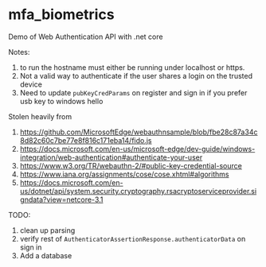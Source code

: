 # mfa_biometrics
Demo of Web Authentication API with .net core

Notes:
1. to run the hostname must either be running under localhost or https.
1. Not a valid way to authenticate if the user shares a login on the trusted device
1. Need to update `pubKeyCredParams` on register and sign in if you prefer usb key to windows hello

Stolen heavily from 
1. https://github.com/MicrosoftEdge/webauthnsample/blob/fbe28c87a34c8d82c60c7be77e8f816c171eba14/fido.js
1. https://docs.microsoft.com/en-us/microsoft-edge/dev-guide/windows-integration/web-authentication#authenticate-your-user
1. https://www.w3.org/TR/webauthn-2/#public-key-credential-source
1. https://www.iana.org/assignments/cose/cose.xhtml#algorithms
1. https://docs.microsoft.com/en-us/dotnet/api/system.security.cryptography.rsacryptoserviceprovider.signdata?view=netcore-3.1

TODO: 
1. clean up parsing
1. verify rest of `AuthenticatorAssertionResponse.authenticatorData` on sign in
1. Add a database

